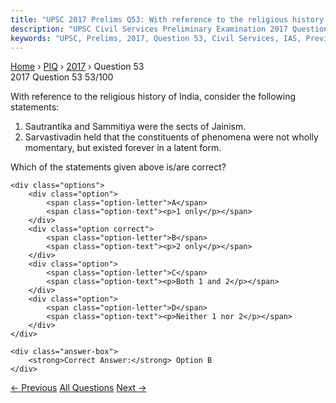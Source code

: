 ```yaml
---
title: "UPSC 2017 Prelims Q53: With reference to the religious history of India, consider t..."
description: "UPSC Civil Services Preliminary Examination 2017 Question 53 with options and answer"
keywords: "UPSC, Prelims, 2017, Question 53, Civil Services, IAS, Previous Year Questions"
---
```


<nav class="breadcrumb">
    <a href="../../">Home</a>
    <span>›</span>
    <a href="../">PIQ</a>
    <span>›</span>
    <a href="./">2017</a>
    <span>›</span>
    <span>Question 53</span>
</nav>

<div class="question-header">
    <div class="question-meta">
        <span class="year-badge">2017</span>
        <span class="question-number">Question 53</span>
        <span class="progress">53/100</span>
    </div>
    <div class="progress-bar">
        <div class="progress-fill" style="width: 53.0%"></div>
    </div>
</div>

<div class="question-content">
    <div class="question-text">
        <p>With reference to the religious history of India, consider the following<br />
statements:</p>
<ol>
<li>Sautrantika and Sammitiya were the sects of Jainism.</li>
<li>Sarvastivadin held that the constituents of phenomena were not wholly momentary, but existed forever in a latent form.</li>
</ol>
<p>Which of the statements given above is/are correct?</p>
    </div>
    
    <div class="options">
        <div class="option">
            <span class="option-letter">A</span>
            <span class="option-text"><p>1 only</p></span>
        </div>
        <div class="option correct">
            <span class="option-letter">B</span>
            <span class="option-text"><p>2 only</p></span>
        </div>
        <div class="option">
            <span class="option-letter">C</span>
            <span class="option-text"><p>Both 1 and 2</p></span>
        </div>
        <div class="option">
            <span class="option-letter">D</span>
            <span class="option-text"><p>Neither 1 nor 2</p></span>
        </div>
    </div>

    <div class="answer-box">
        <strong>Correct Answer:</strong> Option B
    </div>
</div>

<div class="question-nav">
    <a href="../q052-with-reference-to-global-climate-change-alliance-w/" class="nav-btn prev">← Previous</a>
    <a href="../" class="nav-btn center">All Questions</a>
    <a href="../q054-mediterranean-sea-is-a-border-of-which-of-the-foll/" class="nav-btn next">Next →</a>
</div>
